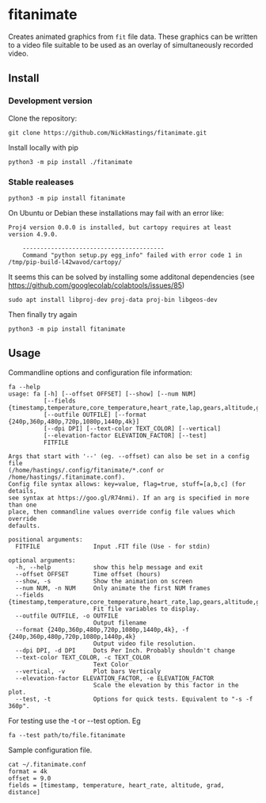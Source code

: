 # fitanimate
Creates animated graphics from `fit` file data. These graphics can be written to a video file suitable to be used as an overlay of simultaneously recorded video.

## Install

### Development version
Clone the repository:
```
git clone https://github.com/NickHastings/fitanimate.git
```
Install locally with pip
```
python3 -m pip install ./fitanimate
```
### Stable realeases
```
python3 -m pip install fitanimate
```

On Ubuntu or Debian these installations may fail with an error like:
```
Proj4 version 0.0.0 is installed, but cartopy requires at least version 4.9.0.

    ----------------------------------------
    Command "python setup.py egg_info" failed with error code 1 in /tmp/pip-build-l42wavod/cartopy/
```
It seems this can be solved by installing some additonal dependencies (see https://github.com/googlecolab/colabtools/issues/85)
```
sudo apt install libproj-dev proj-data proj-bin libgeos-dev
```
Then finally try again
```
python3 -m pip install fitanimate
```

## Usage

Commandline options and configuration file information:
```
fa --help
usage: fa [-h] [--offset OFFSET] [--show] [--num NUM]
          [--fields {timestamp,temperature,core_temperature,heart_rate,lap,gears,altitude,grad,distance}]
          [--outfile OUTFILE] [--format {240p,360p,480p,720p,1080p,1440p,4k}]
          [--dpi DPI] [--text-color TEXT_COLOR] [--vertical]
          [--elevation-factor ELEVATION_FACTOR] [--test]
          FITFILE

Args that start with '--' (eg. --offset) can also be set in a config file
(/home/hastings/.config/fitanimate/*.conf or /home/hastings/.fitanimate.conf).
Config file syntax allows: key=value, flag=true, stuff=[a,b,c] (for details,
see syntax at https://goo.gl/R74nmi). If an arg is specified in more than one
place, then commandline values override config file values which override
defaults.

positional arguments:
  FITFILE               Input .FIT file (Use - for stdin)

optional arguments:
  -h, --help            show this help message and exit
  --offset OFFSET       Time offset (hours)
  --show, -s            Show the animation on screen
  --num NUM, -n NUM     Only animate the first NUM frames
  --fields {timestamp,temperature,core_temperature,heart_rate,lap,gears,altitude,grad,distance}
                        Fit file variables to display.
  --outfile OUTFILE, -o OUTFILE
                        Output filename
  --format {240p,360p,480p,720p,1080p,1440p,4k}, -f {240p,360p,480p,720p,1080p,1440p,4k}
                        Output video file resolution.
  --dpi DPI, -d DPI     Dots Per Inch. Probably shouldn't change
  --text-color TEXT_COLOR, -c TEXT_COLOR
                        Text Color
  --vertical, -v        Plot bars Verticaly
  --elevation-factor ELEVATION_FACTOR, -e ELEVATION_FACTOR
                        Scale the elevation by this factor in the plot.
  --test, -t            Options for quick tests. Equivalent to "-s -f 360p".
```

For testing use the -t or --test option. Eg
```
fa --test path/to/file.fitanimate
```
Sample configuration file.
```
cat ~/.fitanimate.conf
format = 4k
offset = 9.0
fields = [timestamp, temperature, heart_rate, altitude, grad, distance]
```
